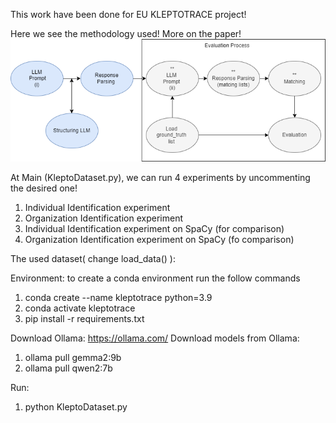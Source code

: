 This work have been done for EU KLEPTOTRACE project!

Here we see the methodology used! More on the paper!
![Overview](methodology.png)

At Main (KleptoDataset.py),  we can run 4 experiments by uncommenting the desired one!
1) Individual Identification experiment 
2) Organization Identification experiment
3) Individual Identification experiment on SpaCy (for comparison)
4) Organization Identification experiment on SpaCy (fo comparison)

The used dataset( change load_data() ): 

Environment: to create a conda environment run the follow commands
1) conda create --name kleptotrace python=3.9
2) conda activate kleptotrace
3) pip install -r requirements.txt

Download Ollama: https://ollama.com/
Download models from Ollama: 
1) ollama pull gemma2:9b
2) ollama pull qwen2:7b 

Run:
1) python KleptoDataset.py




